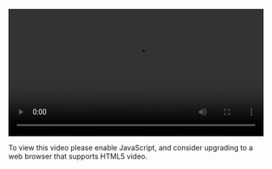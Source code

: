 <video controls="" style="width: 100%; display: block;"><source src="http://o86bpj665.bkt.clouddn.com/react-express-api/8-show-post.mp4" type="video/mp4"><p>To view this video please enable JavaScript, and consider upgrading to a web browser that supports HTML5 video.</p></video>

